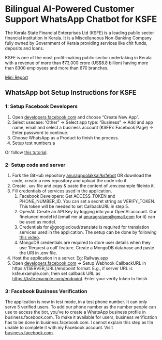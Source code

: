 # Bilingual AI-Powered Customer Support WhatsApp Chatbot for KSFE

The Kerala State Financial Enterprises Ltd (KSFE) is a leading public sector financial institution in Kerala. It is a Miscellaneous Non-Banking Company fully owned by Government of Kerala providing services like chit funds, deposits and loans.

KSFE is one of the most profit-making public sector undertaking in Kerala with a revenue of more than ₹73,000 crore (US$8.8 billion) having more than 8300 employees and more than 670 branches.

[Mini Report](https://github.com/anuragpoolakkal/ksfebot/blob/main/documents/report.pdf)

## WhatsApp bot Setup Instructions for KSFE
### 1: Setup Facebook Developers

1. Open [developers.facebook.com](http://developers.facebook.com) and choose “Create New App”.
2. Select usecase: ‘Other” → Select app type: “Business” → Add and app name, email and select a business account (KSFE’s Facebook Page) → Enter password to continue.
3. Choose WhatsApp as a Product to finish the process.
4. Setup test numbers.a

Or follow [this tutorial](https://www.youtube.com/watch?v=tzRUzuaXV5A).

### 2: Setup code and server

1. Fork the GitHub repository [anuragpoolakkal/ksfebot](https://github.com/anuragpoolakkal/ksfebot) OR download the code, create a new repository and upload the code into it.
2. Create `.env` file and copy & paste the content of .env.example fileinto it.
3. Fill credentials of services used in the application.
    1. Facebook Developers: Get ACCESS_TOKEN and PHONE_NUMBER_ID. You can set a secret string as VERIFY_TOKEN. This token will be needed to set CallbackURL in step 5.
    2. OpenAI: Create an API Key by logging into your OpenAI account. Our finetuned model id (email me at [anuragrajanp@gmail.com](mailto:anuragrajanp@gmail.com) for it) can be used as model.
    3. Credentials for @googlecloud/translate is required for translation services used in the application. The setup can be done by following [this video](https://www.youtube.com/watch?v=Sjl9ilOpHG8).
    4. MongoDB credentials are required to store user details when they use ‘Request a call’ feature. Create a MongoDB database and paste the URI in .env file.
4. Host the application in a server. Eg: Railway.app
5. Open [developers.facebook.com](http://developers.facebook.com) → Setup Webhook CallbackURL in https://{SERVER_URL}/endpoint format. E.g., if server URL is ksfe.example.com, then set callback URL as https://ksfe.example.com/endpoint. Enter your verify token to finish.

### 3: Facebook Business Verification

The application is now in test mode, in a test phone number. It can only serve 5 verified users.
To add our phone number as the number people can use to access the bot, you’ve to create a WhatsApp business profile in business.facebook.com.
To make it available for users, business verification has to be done in business.facebook.com.
I cannot explain this step as I’m unable to complete it with my Facebook account.
Visit [business.facebook.com](http://business.facebook.com).